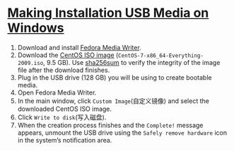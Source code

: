 # [Making Installation USB Media on Windows](https://docs.centos.org/en-US/centos/install-guide/Making_Media_USB_Windows/)

1. Download and install [Fedora Media Writer](https://github.com/MartinBriza/MediaWriter/releases).
2. Download the [CentOS ISO image](http://mirrors.aliyun.com/centos/7.9.2009/isos/x86_64/) (`CentOS-7-x86_64-Everything-2009.iso`, 9.5 GB). Use [sha256sum](http://mirrors.aliyun.com/centos/7.9.2009/isos/x86_64/sha256sum.txt) to verify the integrity of the image file after the download finishes.
3. Plug in the USB drive (128 GB) you will be using to create bootable media.
4. Open Fedora Media Writer.
5. In the main window, click `Custom Image`(自定义镜像) and select the downloaded CentOS ISO image.
6. Click `Write to disk`(写入磁盘). 
7. When the creation process finishes and the `Complete!` message appears, unmount the USB drive using the `Safely remove hardware` icon in the system’s notification area.
